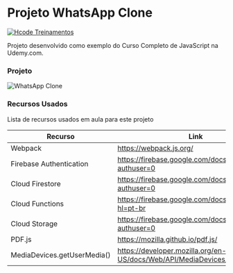 # Projeto WhatsApp Clone

[![Hcode Treinamentos](https://www.hcode.com.br/res/img/hcode-200x100.png)](https://www.hcode.com.br)

Projeto desenvolvido como exemplo do Curso Completo de JavaScript na Udemy.com.

### Projeto
![WhatsApp Clone](https://firebasestorage.googleapis.com/v0/b/hcode-com-br.appspot.com/o/whatsapp.jpg?alt=media&token=5fc78e3b-4871-424f-abfa-b765f2515d0c)

### Recursos Usados

Lista de recursos usados em aula para este projeto

| Recurso | Link |
| ------ | ------ |
| Webpack | https://webpack.js.org/ |
| Firebase Authentication | https://firebase.google.com/docs/auth/?authuser=0 |
| Cloud Firestore | https://firebase.google.com/docs/firestore/?authuser=0 |
| Cloud Functions | https://firebase.google.com/docs/functions/?hl=pt-br |
| Cloud Storage | https://firebase.google.com/docs/storage/?authuser=0 |
| PDF.js | https://mozilla.github.io/pdf.js/ |
| MediaDevices.getUserMedia() | https://developer.mozilla.org/en-US/docs/Web/API/MediaDevices/getUserMedia |#   U D E M Y - W H A T S A P P - C L O N E  
 